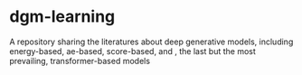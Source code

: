 # dgm-learning
A repository sharing the literatures about deep generative models, including energy-based, ae-based, score-based, and , the last but the most prevailing, transformer-based models
